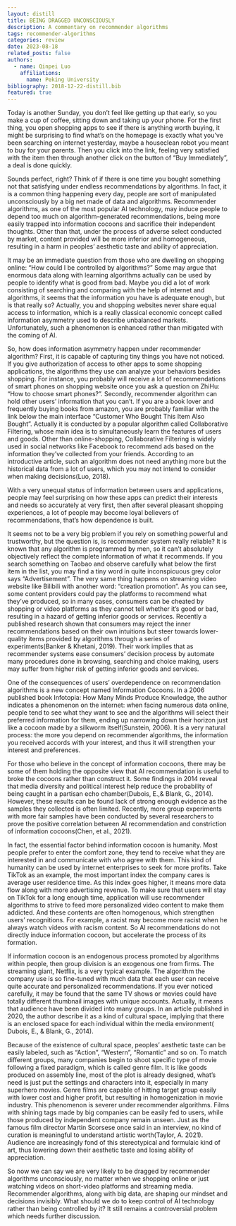 ```yaml
---
layout: distill
title: BEING DRAGGED UNCONSCIOUSLY
description: A commentary on recommender algorithms
tags: recommender-algorithms
categories: review
date: 2023-08-18
related_posts: false
authors:
  - name: Qinpei Luo
    affiliations:
      name: Peking University
bibliography: 2018-12-22-distill.bib
featured: true
---
```

Today is another Sunday, you don’t feel like getting up that early, so you make a cup of coffee, sitting down and taking up your phone. For the first thing, you open shopping apps to see if there is anything worth buying, it might be surprising to find what’s on the homepage is exactly what you’ve been searching on internet yesterday, maybe a houseclean robot you meant to buy for your parents. Then you click into the link, feeling very satisfied with the item then through another click on the button of “Buy Immediately”, a deal is done quickly. 

Sounds perfect, right? Think of if there is one time you bought something not that satisfying under endless recommendations by algorithms. In fact, it is a common thing happening every day, people are sort of manipulated unconsciously by a big net made of data and algorithms. Recommender algorithms, as one of the most popular AI technology, may induce people to depend too much on algorithm-generated recommendations, being more easily trapped into information cocoons and sacrifice their independent thoughts. Other than that, under the process of adverse select conducted by market, content provided will be more inferior and homogeneous, resulting in a harm in peoples’ aesthetic taste and ability of appreciation.

It may be an immediate question from those who are dwelling on shopping online: “How could I be controlled by algorithms?” Some may argue that enormous data along with learning algorithms actually can be used by people to identify what is good from bad. Maybe you did a lot of work consisting of searching and comparing with the help of internet and algorithms, it seems that the information you have is adequate enough, but is that really so? Actually, you and shopping websites never share equal access to information, which is a really classical economic concept called information asymmetry used to describe unbalanced markets. Unfortunately, such a phenomenon is enhanced rather than mitigated with the coming of AI.

So, how does information asymmetry happen under recommender algorithm? First, it is capable of capturing tiny things you have not noticed. If you give authorization of access to other apps to some shopping applications, the algorithms they use can analyze your behaviors besides shopping. For instance, you probably will receive a lot of recommendations of smart phones on shopping website once you ask a question on ZhiHu: “How to choose smart phones?”. Secondly, recommender algorithm can hold other users’ information that you can’t. If you are a book lover and frequently buying books from amazon, you are probably familiar with the link below the main interface “Customer Who Bought This Item Also Bought”. Actually it is conducted by a popular algorithm called Collaborative Filtering, whose main idea is to simultaneously learn the features of users and goods. Other than online-shopping, Collaborative Filtering is widely used in social networks like Facebook to recommend ads based on the information they’ve collected from your friends. According to an introductive article, such an algorithm does not need anything more but the historical data from a lot of users, which you may not intend to consider when making decisions<d-cite key="luosy"></d-cite>(Luo, 2018).

With a very unequal status of information between users and applications, people may feel surprising on how these apps can predict their interests and needs so accurately at very first, then after several pleasant shopping experiences, a lot of people may become loyal believers of recommendations, that’s how dependence is built. 

It seems not to be a very big problem if you rely  on something powerful and trustworthy, but the question is, is recommender system really reliable? It is known that any algorithm is programmed by men, so it can’t absolutely objectively reflect the complete information of what it recommends. If you search something on Taobao and observe carefully what below the first item in the list, you may find a tiny word in quite inconspicuous grey color says “Advertisement”. The very same thing  happens on streaming video website like Bilibili with another word: “creation promotion”. As you can see, some content providers could pay the platforms to recommend what they’ve produced, so in many cases, consumers can be cheated by shopping or video platforms as they cannot tell whether it’s good or bad, resulting in a hazard of getting inferior goods or services. Recently a published research shown that consumers may reject the inner recommendations based on their own intuitions but steer towards lower-quality items provided by algorithms through a series of experiments<d-cite key="banker2019algorithm"></d-cite>(Banker & Khetani, 2019). Their work implies that as recommender systems ease consumers’ decision process by automate many procedures done in browsing, searching and choice making, users may suffer from higher risk of getting inferior goods and services.

One of the consequences of users’ overdependence on recommendation algorithms is a new concept named Information Cocoons. In a 2006 published book Infotopia: How Many Minds Produce Knowledge, the author indicates a phenomenon on the internet: when facing numerous data online, people tend to see what they want to see and the algorithms will select their preferred information for them, ending up narrowing down their horizon just like a cocoon made by a silkworm itself<d-cite key="sunstein2006infotopia"></d-cite>(Sunstein, 2006). It is a very natural process: the more you depend on recommender algorithms, the information you received accords with your interest, and thus it will strengthen your interest and preferences. 

For those who believe in the concept of information cocoons, there may be some of them holding the opposite view that AI recommendation is useful to broke the cocoons rather than construct it. Some findings in 2014 reveal that media diversity and political interest help reduce the probability of being caught in a partisan echo chamber<d-cite key="dubois2018echo"></d-cite>(Dubois, E.,& Blank, G., 2014). However, these results can be found lack of strong enough evidence as the samples they collected is often limited. Recently, more group experiments with more fair samples have been conducted by several researchers to prove the positive correlation between AI recommendation and constriction of information cocoons<d-cite key="chen2022more"></d-cite>(Chen, et al., 2021).

In fact, the essential factor behind information cocoon is humanity. Most people prefer to enter the comfort zone, they tend to receive what they are interested in and communicate with who agree with them. This kind of humanity can be used by internet enterprises to seek for more profits. Take TikTok as an example, the most important index the company cares is average user residence time. As this index goes higher, it means more data flow along with more advertising revenue. To make sure  that users will stay on TikTok for a long enough time,  application will use recommender algorithms to strive to feed more personalized video content to make them addicted. And these contents are often homogenous, which strengthen users’ recognitions. For example, a racist may become more racist when he always watch videos with racism content. So AI recommendations do not directly induce information cocoon, but accelerate the process of its formation. 

If information cocoon is an endogenous process promoted by algorithms within people, then group division is an exogenous one from firms. The streaming giant, Netflix, is a very typical example. The algorithm the company use is so fine-tuned with much data that each user can receive quite accurate and personalized recommendations. If you ever noticed carefully, it may be found that the same TV shows or movies could have totally different thumbnail images with unique accounts. Actually, it means that audience have been divided into many groups. In an article published in 2020, the author describe it as a kind of cultural space, implying that there is an enclosed space for each individual within the media environment<d-cite key="dubois2018echo"></d-cite>( Dubois, E., &  Blank, G., 2014).

Because of the existence of  cultural space, peoples’ aesthetic taste can be easily labeled, such as “Action”, “Western”, “Romantic” and so on. To match different groups, many companies begin to shoot specific type of movie following a fixed paradigm, which is called genre film. It is like goods produced on assembly line, most of the plot is already designed, what’s need is just put the settings and characters into it, especially in many superhero movies. Genre films are capable of hitting target group easily with lower cost and higher profit, but resulting in homogenization in movie industry. This phenomenon is severer under recommender algorithms. Films with shining tags made by big companies can be easily fed to users, while those produced by independent company remain unseen. Just as the famous film director Martin Scorsese once said in an interview, no kind of curation is meaningful to understand artistic worth<d-cite key="atay"></d-cite>(Taylor, A. 2021). Audience are increasingly fond of this stereotypical and formulaic kind of art, thus lowering down their aesthetic taste and losing ability of appreciation. 

So now we can say we are very likely to be dragged by recommender algorithms unconsciously, no matter when we shopping online or just watching videos on short-video platforms and streaming media. Recommender algorithms, along with big data, are shaping our mindset and decisions invisibly. What should we do to keep control of AI technology rather than being controlled by it? It still remains a controversial problem which needs further discussion.

